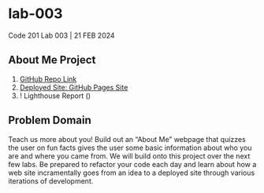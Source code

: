 # lab-003
Code 201 Lab 003 | 21 FEB 2024

## About Me Project

1. [GitHub Repo Link]()
2. [Deployed Site: GitHub Pages Site]()
3. ! Lighthouse Report ()


## Problem Domain

Teach us more about you! Build out an “About Me” webpage that quizzes the user on fun facts gives the user some basic information about who you are and where you came from. We will build onto this project over the next few labs. Be prepared to refactor your code each day and learn about how a web site incramentally goes from an idea to a deployed site through various iterations of development.
